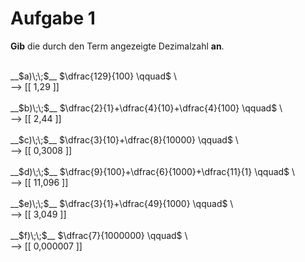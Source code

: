 <!--
version:  0.0.1

language: de

@style
input {
    text-align: center;
}

.flex-container {
    display: flex;
    flex-wrap: wrap;
    align-items: stretch;
    gap: 20px;
}

.flex-child {
    flex: 1;
    min-width: 350px;
    margin-right: 20px;
}

@media (max-width: 400px) {
    .flex-child {
        flex: 100%;
        margin-right: 0;
    }
}
@end

formula: \carry   \textcolor{red}{\scriptsize #1}
formula: \digit   \rlap{\carry{#1}}\phantom{#2}#2
formula: \permil  \text{‰}

import: https://raw.githubusercontent.com/liaTemplates/algebrite/master/README.md
import: https://raw.githubusercontent.com/LiaTemplates/Tikz-Jax/main/README.md

script: https://cdn.jsdelivr.net/gh/LiaTemplates/Tikz-Jax@main/dist/index.js

@round
<script>
  let value = `@input`;
  if (value.startsWith("@")) {
    ""
  } else {
    value = JSON.parse(value);
    value = value[0]
    value = value.replace(/,/g, ".");
    value = parseFloat(value);
    value = Math.round(value * Math.pow(10,@1)) / Math.pow(10,@1);
    value == @0
  }
</script>
@end

tags: Bruchrechnung, Zahlenverständnis, Dezimalzahlen, sehr leicht

-->




# Aufgabe 1

**Gib** die durch den Term angezeigte Dezimalzahl **an**.

<br>
__$a)\;\;$__ $\dfrac{129}{100} \qquad$  \
<br>
--> [[  1,29   ]] 
<br>
<br>
__$b)\;\;$__ $\dfrac{2}{1}+\dfrac{4}{10}+\dfrac{4}{100} \qquad$  \
<br>
--> [[  2,44  ]] 
<br>
<br>
__$c)\;\;$__ $\dfrac{3}{10}+\dfrac{8}{10000} \qquad$  \
<br>
--> [[  0,3008  ]] 
<br>
<br>
__$d)\;\;$__ $\dfrac{9}{100}+\dfrac{6}{1000}+\dfrac{11}{1} \qquad$  \
<br>
--> [[  11,096  ]] 
<br>
<br>
__$e)\;\;$__ $\dfrac{3}{1}+\dfrac{49}{1000} \qquad$  \
<br>
--> [[  3,049   ]] 
<br>
<br>
__$f)\;\;$__ $\dfrac{7}{1000000} \qquad$  \
<br>
--> [[  0,000007 ]] 

<br>
<br>
<br>
<br>

